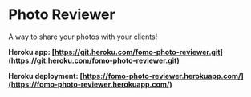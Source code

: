 # Photo Reviewer

A way to share your photos with your clients!

<b>Heroku app: [https://git.heroku.com/fomo-photo-reviewer.git](https://git.heroku.com/fomo-photo-reviewer.git)</b>

<b>Heroku deployment: [https://fomo-photo-reviewer.herokuapp.com/](https://fomo-photo-reviewer.herokuapp.com/)</b>